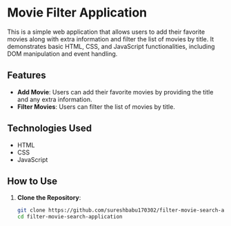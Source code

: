 # Movie Filter Application

This is a simple web application that allows users to add their favorite movies along with extra information and filter the list of movies by title. It demonstrates basic HTML, CSS, and JavaScript functionalities, including DOM manipulation and event handling.

## Features

- **Add Movie**: Users can add their favorite movies by providing the title and any extra information.
- **Filter Movies**: Users can filter the list of movies by title.

## Technologies Used

- HTML
- CSS
- JavaScript

## How to Use

1. **Clone the Repository**: 
   ```bash
   git clone https://github.com/sureshbabu170302/filter-movie-search-application.git
   cd filter-movie-search-application
